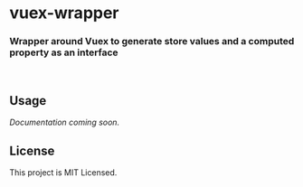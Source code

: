 # vuex-wrapper

### **Wrapper around Vuex to generate store values and a computed property as an interface**

<a id="/usage"></a>&nbsp;

## Usage

_Documentation coming soon._

## License

This project is MIT Licensed.
